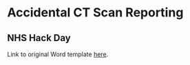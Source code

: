 # Accidental CT Scan Reporting
## NHS Hack Day

Link to original Word template [here](http://bit.ly/2jzO5dr).
